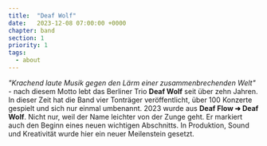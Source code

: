 ```yaml
---
title:  "Deaf Wolf"
date:   2023-12-08 07:00:00 +0000
chapter: band
section: 1
priority: 1
tags:
  - about
---
```


_"Krachend laute Musik gegen den Lärm einer zusammenbrechenden Welt"_ - nach diesem
Motto lebt das Berliner Trio **Deaf Wolf** seit über zehn Jahren. In dieser Zeit hat die Band
vier Tonträger veröffentlicht, über 100 Konzerte gespielt und sich nur einmal umbenannt.
2023 wurde aus **Deaf Flow ➜ Deaf Wolf**. Nicht nur, weil der Name leichter von der Zunge geht.
Er markiert auch den Beginn eines neuen wichtigen Abschnitts.
In Produktion, Sound und Kreativität wurde hier ein neuer Meilenstein gesetzt.